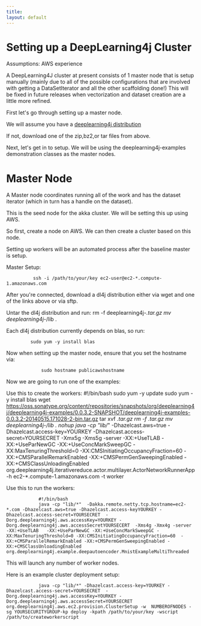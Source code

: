```yaml
---
title: 
layout: default
---
```



Setting up a DeepLearning4j Cluster
==========================================

Assumptions:
AWS experience


A DeepLearning4J cluster at present consists of 1 master node that is setup manually (mainly due to all of the possible configurations that are involved 
with getting a DataSetIterator and all the other scaffolding done!) This will be fixed in future releases when vectorization and dataset creation are a little more refined.

First let's go through setting up a master node.

We will assume you have a [deeplearning4j distribution](https://oss.sonatype.org/content/repositories/snapshots/org/deeplearning4j/deeplearning4j-examples/0.0.3.2-SNAPSHOT/)

If not, download one of the zip,bz2,or tar files from above.

Next, let's get in to setup. We will be using the deeplearning4j-examples demonstration classes as the master nodes.



Master Node
====================================


A Master node coordinates running all of the work and has the dataset iterator (which in turn has a handle on the dataset).

This is the seed node for the akka cluster. We will be setting this up using AWS.

So first, create a node on AWS. We can then create  a cluster based on this node.



Setting up workers will be an automated process after the baseline master is setup.



Master Setup:


              ssh -i /path/to/your/key ec2-user@ec2-*.compute-1.amazonaws.com


After you're connected, download a dl4j distribution either via wget and one of the links above or via sftp.

Untar the dl4j distribution and run:
              rm -f deeplearning4j-*.tar.gz
              mv deeplearning4j-*/lib .



Each dl4j distribution currently depends on blas, so run:


             sudo yum -y install blas


Now when setting up the master node, ensure that you set the hostname via:


                 sudo hostname publicawshostname


Now we are going to run one of the examples:




Use this to create the workers:
				#!/bin/bash
				sudo yum -y update
				sudo yum -y install blas
				wget https://oss.sonatype.org/content/repositories/snapshots/org/deeplearning4j/deeplearning4j-examples/0.0.3.2-SNAPSHOT/deeplearning4j-examples-0.0.3.2-20140515.171028-2-bin.tar.gz
				tar xvf *.tar.gz
				rm -f *.tar.gz
				mv deeplearning4j-*/lib .
				nohup java -cp "lib/*"   -Dhazelcast.aws=true -Dhazelcast.access-key=YOURKEY -Dhazelcast.access-secret=YOURSECRET -Xmx5g -Xms5g -server -XX:+UseTLAB   -XX:+UseParNewGC -XX:+UseConcMarkSweepGC -XX:MaxTenuringThreshold=0 -XX:CMSInitiatingOccupancyFraction=60  -XX:+CMSParallelRemarkEnabled -XX:+CMSPermGenSweepingEnabled -XX:+CMSClassUnloadingEnabled org.deeplearning4j.iterativereduce.actor.multilayer.ActorNetworkRunnerApp  -h ec2-*.compute-1.amazonaws.com  -t worker 





Use this to run the workers:


				#!/bin/bash
				java -cp "lib/*"  -Dakka.remote.netty.tcp.hostname=ec2-*.com -Dhazelcast.aws=true -Dhazelcast.access-keyYOURKEY -Dhazelcast.access-secret=YOURSECRET  -Dorg.deeplearning4j.aws.accessKey=YOURKEY -Dorg.deeplearning4j.aws.accessSecretYOURSECERT  -Xms4g -Xmx4g -server -XX:+UseTLAB   -XX:+UseParNewGC -XX:+UseConcMarkSweepGC -XX:MaxTenuringThreshold=0 -XX:CMSInitiatingOccupancyFraction=60  -XX:+CMSParallelRemarkEnabled -XX:+CMSPermGenSweepingEnabled -XX:+CMSClassUnloadingEnabled org.deeplearning4j.example.deepautoencoder.MnistExampleMultiThreaded




This will launch any number of worker nodes.

Here is an example cluster deployment setup:

				java -cp "lib/*" -Dhazelcast.access-key=YOURKEY -Dhazelcast.access-secret=YOURSECRET  -Dorg.deeplearning4j.aws.accessKey=YOURKEY -Dorg.deeplearning4j.aws.accessSecret=YOURSECRET org.deeplearning4j.aws.ec2.provision.ClusterSetup -w  NUMBEROFNODES -sg YOURSECURITYGROUP-kp deploy -kpath /path/to/your/key -wscript /path/to/createworkerscript




